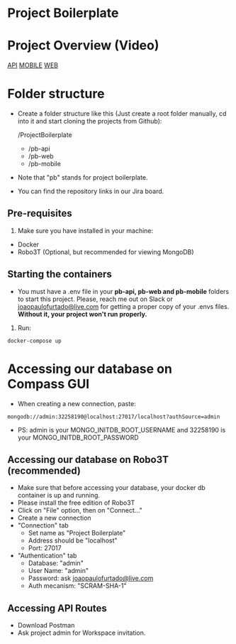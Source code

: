 # Project Boilerplate

# Project Overview (Video)

[API](https://youtu.be/ccyTRSPek7U)
[MOBILE](https://youtu.be/K2lbm0qMLoI)
[WEB](https://youtu.be/6b4eUkXB81A)

# Folder structure

- Create a folder structure like this (Just create a root folder manually, cd into it and start cloning the projects from Github):

  /ProjectBoilerplate

  - /pb-api
  - /pb-web
  - /pb-mobile

- Note that "pb" stands for project boilerplate.
- You can find the repository links in our Jira board.

## Pre-requisites

1. Make sure you have installed in your machine:

- Docker
- Robo3T (Optional, but recommended for viewing MongoDB)

## Starting the containers

- You must have a .env file in your **pb-api, pb-web and pb-mobile** folders to start this project. Please, reach me out on Slack or joaopaulofurtado@live.com for getting a proper copy of your .envs files. **Without it, your project won't run properly.**

1. Run:

```
docker-compose up
```

# Accessing our database on Compass GUI

- When creating a new connection, paste:

```
mongodb://admin:32258190@localhost:27017/localhost?authSource=admin
```

- PS: admin is your MONGO_INITDB_ROOT_USERNAME and 32258190 is your MONGO_INITDB_ROOT_PASSWORD

## Accessing our database on Robo3T (recommended)

- Make sure that before accessing your database, your docker db container is up and running.
- Please install the free edition of Robo3T
- Click on "File" option, then on "Connect..."
- Create a new connection
- "Connection" tab
  - Set name as "Project Boilerplate"
  - Address should be "localhost"
  - Port: 27017
- "Authentication" tab
  - Database: "admin"
  - User Name: "admin"
  - Password: ask joaopaulofurtado@live.com
  - Auth mecanism: "SCRAM-SHA-1"

## Accessing API Routes

- Download Postman
- Ask project admin for Workspace invitation.
